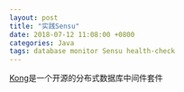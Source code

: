 ```yaml
---
layout: post
title: "实践Sensu"
date: 2018-07-12 11:08:00 +0800
categories: Java
tags: database monitor Sensu health-check
---
```


[Kong](https://konghq.com/)是一个开源的分布式数据库中间件套件